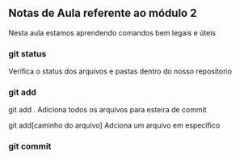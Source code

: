 ## Notas de Aula referente ao módulo 2

Nesta aula estamos aprendendo comandos bem legais e úteis

### **git status**
Verifica o status dos arquivos e pastas dentro do nosso repositorio

### **git add**
git add . 
Adiciona todos os arquivos para esteira de commit 

git add[caminho do arquivo]
Adciona um arquivo em específico

### **git commit**
